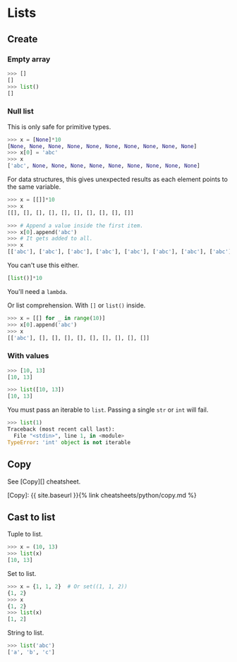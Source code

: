 # Lists

## Create

### Empty array

```python
>>> []
[]
>>> list()
[]
```

### Null list

This is only safe for primitive types.

```python
>>> x = [None]*10
[None, None, None, None, None, None, None, None, None, None]
>>> x[0] = 'abc'
>>> x
['abc', None, None, None, None, None, None, None, None, None]
```

For data structures, this gives unexpected results as each element points to the same variable.

```python
>>> x = [[]]*10
>>> x
[[], [], [], [], [], [], [], [], [], []]

>>> # Append a value inside the first item.
>>> x[0].append('abc')
>>> # It gets added to all.
>>> x
[['abc'], ['abc'], ['abc'], ['abc'], ['abc'], ['abc'], ['abc'], ['abc'], ['abc'], ['abc']
```

You can't use this either.

```python
[list()]*10
```

You'll need a `lambda`.

Or list comprehension. With `[]` or `list()` inside.

```python
>>> x = [[] for _ in range(10)]
>>> x[0].append('abc')
>>> x
[['abc'], [], [], [], [], [], [], [], [], []]
```

### With values

```python
>>> [10, 13]
[10, 13]
```

```python
>>> list([10, 13])
[10, 13]
```

You must pass an iterable to `list`. Passing a single `str` or `int` will fail.

```python
>>> list(1)
Traceback (most recent call last):
  File "<stdin>", line 1, in <module>
TypeError: 'int' object is not iterable
```


## Copy

See [Copy][] cheatsheet.

[Copy]: {{ site.baseurl }}{% link cheatsheets/python/copy.md %}


## Cast to list

Tuple to list.

```python
>>> x = (10, 13)
>>> list(x)
[10, 13]
```

Set to list.

```python
>>> x = {1, 1, 2}  # Or set((1, 1, 2))
{1, 2}
>>> x
{1, 2}
>>> list(x)
[1, 2]
```

String to list.

```python
>>> list('abc')
['a', 'b', 'c']
```
